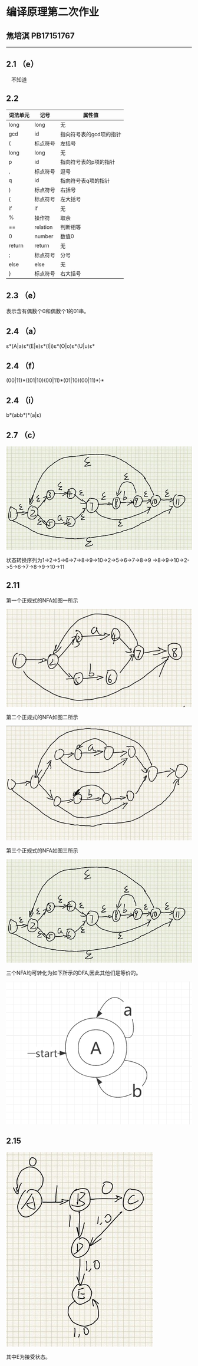 # 编译原理第二次作业

## 焦培淇  PB17151767

---
## 2.1 （e）
&emsp;不知道

## 2.2
| 词法单元 | 记号 | 属性值 |
| --- | --- | --- |
| long | long | 无 |
| gcd | id | 指向符号表的gcd项的指针 |
| ( | 标点符号 | 左括号 |
| long | long | 无 |
| p | id | 指向符号表的p项的指针 |
| ,  | 标点符号 |  逗号  |
| q  | id |  指向符号表q项的指针  |
| )  | 标点符号 |  右括号  |
| {  | 标点符号 |  左大括号  |
| if  | if | 无 |
| %  | 操作符 |  取余  |
| ==  | relation |  判断相等  |
| 0  | number |  数值0  |
| return  | return | 无 |
| ;  | 标点符号 |  分号  |
| else  | else | 无 |
| }  | 标点符号 |  右大括号  |

## 2.3 （e）
表示含有偶数个0和偶数个1的01串。

## 2.4 （a）
&epsilon;\*(A|a)&epsilon;\*(E|e)&epsilon;\*(I|i)&epsilon;\*(O|o)&epsilon;\*(U|u)&epsilon;\*

## 2.4 （f）
(00|11)\*((01|10)(00|11)\*(01|10)(00|11)\*)\*

## 2.4 （i）
b\*(abb*)\*(a|&epsilon;)

## 2.7 （c）
![图1](https://github.com/jpq6699/hellloworld/blob/master/2.7c.jpg?raw=true)

状态转换序列为1->2->5->6->7->8->9->10->2->5->6->7->8->9
->8->9->10->2->5->6->7->8->9->10->11
## 2.11 
第一个正规式的NFA如图一所示

![图1](https://github.com/jpq6699/hellloworld/blob/master/2.11(1).jpg?raw=true)

第二个正规式的NFA如图二所示

![图2](https://github.com/jpq6699/hellloworld/blob/master/2.11(2).jpg?raw=true)

第三个正规式的NFA如图三所示

![图1](https://github.com/jpq6699/hellloworld/blob/master/2.7c.jpg?raw=true)

三个NFA均可转化为如下所示的DFA,因此其他们是等价的。

![图1](https://github.com/jpq6699/hellloworld/blob/master/2.11(4).PNG?raw=true)

## 2.15

![图1](https://github.com/jpq6699/hellloworld/blob/master/2.15.jpg?raw=true)

其中E为接受状态。